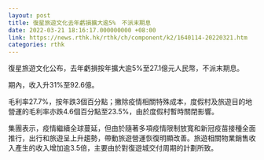 ```yaml
---
layout: post
title: 復星旅遊文化去年虧損擴大逾5%　不派末期息
date: 2022-03-21 18:16:17.000000000 +08:00
link: https://news.rthk.hk/rthk/ch/component/k2/1640114-20220321.htm
categories: rthk
---
```


復星旅遊文化公布，去年虧損按年擴大逾5%至27.1億元人民幣，不派末期息。

期內，收入升31%至92.6億。

毛利率27.7%，按年跌3個百分點；撇除疫情相關特殊成本，度假村及旅遊目的地營運的毛利率亦跌4.6個百分點至23.5%，由於度假村暫時關閉影響。

集團表示，疫情繼續全球蔓延，但由於隨著多項疫情限制放寬和新冠疫苗接種全面推行，出行和旅遊呈上升趨勢，帶動旅遊營運恢復明顯改善。旅遊相關物業銷售收入產生的收入增加逾3.5倍，主要由於對復遊城交付周期的計劃所致。

